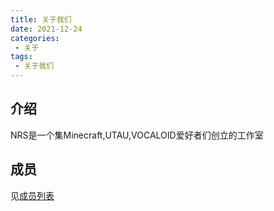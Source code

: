 ```yaml
---
title: 关于我们
date: 2021-12-24
categories:
 - 关于
tags:
 - 关于我们
---
```

## 介绍
NRS是一个集Minecraft,UTAU,VOCALOID爱好者们创立的工作室

## 成员
见[成员列表](./person/index.md)
